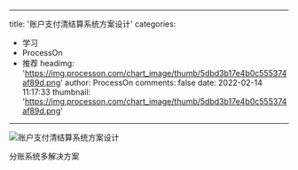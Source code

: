 
---
title: '账户支付清结算系统方案设计'
categories: 
 - 学习
 - ProcessOn
 - 推荐
headimg: 'https://img.processon.com/chart_image/thumb/5dbd3b17e4b0c555374af89d.png'
author: ProcessOn
comments: false
date: 2022-02-14 11:17:33
thumbnail: 'https://img.processon.com/chart_image/thumb/5dbd3b17e4b0c555374af89d.png'
---

<div>   
<img class="thumb" alt="账户支付清结算系统方案设计" src="https://img.processon.com/chart_image/thumb/5dbd3b17e4b0c555374af89d.png" referrerpolicy="no-referrer">
<p>分账系统多解决方案</p>  
</div>
            